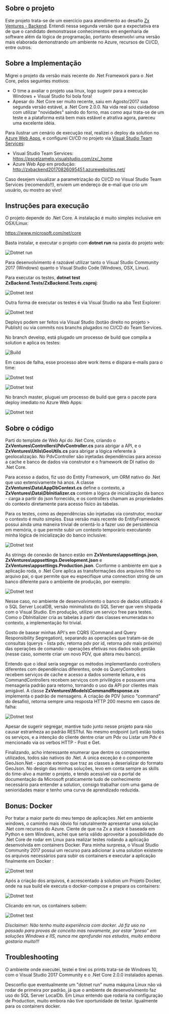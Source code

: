 
## Sobre o projeto

Este projeto trata-se de um exercício para atendimento ao desafio [Zx Ventures - Backend](https://github.com/ZXVentures/code-challenge/blob/master/backend.md). Entendi nessa segunda versão que a expectativa era de que o candidato demonstrasse conhecimentos em engenharia de software além da lógica de programação, portanto desenvolvi uma versão mais elaborada demonstrando um ambiente no Azure, recursos de CI/CD, entre outros.

## Sobre a Implementação

Migrei o projeto da versão mais recente do .Net Framework para o .Net Core, pelos seguintes motivos:

- O time a avaliar o projeto usa linux, logo sugerir para a execução Windows + Visual Studio foi bola fora!
- Apesar do .Net Core ser muito recente, saiu em Agosto/2017 sua segunda versão estável, a .Net Core 2.0.0. Na vida real sou cuidadoso com utilizar "novidades" saindo do forno, mas como aqui trata-se de um teste e a plataforma está bem mais estável e atrativa agora, pareceu uma excelente idéia.

Para ilustrar um cenário de execução real, realizei o deploy da solution no [Azure Web Apps](https://azure.microsoft.com/en-us/services/app-service/web/), e configurei CI/CD no projeto via [Visual Studio Team Services](https://www.visualstudio.com/team-services/):

- Visual Studio Team Services: https://pscelzamelo.visualstudio.com/zx/_home
- Azure Web App em produção: http://zxbackend20170826095451.azurewebsites.net/ 

Caso desejem visualizar a parametrização do CI/CD no Visual Studio Team Services (recomendo!!), enviem um endereço de e-mail que crio um usuário, ou mostro ao vivo!

## Instruções para execução

O projeto depende do .Net Core. A instalação é muito simples inclusive em OSX/Linux:

https://www.microsoft.com/net/core

Basta instalar, e executar o projeto com **dotnet run** na pasta do projeto web:

![Dotnet run](/Documentation/dotnetrun.png)

Para desenvolvimento é razoável utilizar tanto o Visual Studio Community 2017 (Windows) quanto o Visual Studio Code (Windows, OSX, Linux).

Para executar os testes, **dotnet test ZxBackend.Tests/ZxBackend.Tests.csproj**:

![Dotnet test](/Documentation/testexecution.PNG)

Outra forma de executar os testes é via Visual Studio na aba Test Explorer:

![Dotnet test](/Documentation/testexplorer.png)

Deploys podem ser feitos via Visual Studio (botão direito no projeto > Publish) ou via commits nos branchs plugados no CI/CD do Team Services. 

No branch develop, está plugado um processo de build que compila a solution e aplica os testes:

![Build](/Documentation/develop-build-definition.PNG)

Em casos de falha, esse processo abre work items e dispara e-mails para o time:

![Dotnet test](/Documentation/work-item-on-fail.PNG)

![Dotnet test](/Documentation/work-item-on-fail-2.PNG)

No branch master, pluguei um processo de build que gera o pacote para deploy imediato no Azure Web Apps:

![Dotnet test](/Documentation/production-build-definition.PNG)

## Sobre o código

Parti do template de Web Api do .Net Core, criando o **ZxVentures\Controllers\PdvController.cs** para abrigar a API, e o **ZxVentures\Utils\GeoUtils.cs** para abrigar a lógica referente à geolocalização. No PdvController são injetadas dependências para acesso a cache e banco de dados via construtor e o framework de DI nativo do .Net Core.

Para acesso a dados, fiz uso do Entity Framework, um ORM nativo do .Net que uso extensivamente há anos. A classe **ZxVentures\Data\AppDbContext.cs** define o contexto, a **ZxVentures\Data\DbInitializer.cs** contém a lógica de inicialização da banco - carga a partir do json fornecido, e os controllers chamam as propriedades do contexto diretamente para acesso fisico às tabelas. 

Para os testes, como as dependências são injetadas via construtor, mockar o contexto é muito simples. Essa versão mais recente do EntityFramework possui ainda uma maneira trivial de orientá-lo a fazer uso de persistência em memória, o que permite subir um contexto temporário executando minha lógica de inicialização do banco inclusive:

![Dotnet test](/Documentation/mockup-banco.PNG)

As strings de conexão de banco estão em **ZxVentures\appsettings.json**, **ZxVentures\appsettings.Development.json** e **ZxVentures\appsettings.Production.json**. Conforme o ambiente em que a aplicação roda, o .Net Core aplica as transformações dos arquivos filho no arquivo pai, o que permite que eu especifique uma connection string de um banco diferente para o ambiente de produção, por exemplo:

![Dotnet test](/Documentation/connection-strings.PNG)

Nesse caso, no ambiente de desenvolvimento o banco de dados utilizado é o SQL Server LocalDB, versão minimalista do SQL Server que vem shipada com o Visual Studio. Em produção, utilizei um serviço free para testes. Como o DbInitializer cria as tabelas à partir das classes enumeradas no contexto, a implementação foi trivial.

Gosto de basear minhas API's em CQRS (Command and Query Responsibility Segregation), separando as operações que tratam-se de consultas (querys - lista pdv, retorna pdv por id, retorna pdv mais próximo) das operações de comando - operações efetivas nos dados sob gestão (nesse caso, somente criar um novo PDV, que altera meu banco). 

Entendo que o ideal seria segregar os métodos implementando controllers diferentes com dependências diferentes, onde os QueryControllers recebem serviços de cache e acesso a dados somente leitura, e os CommandControllers recebem serviços com privilégios e possuem uma mensageria padrão para retorno,  tornando o uso da API por clientes mais amigável. A classe **ZxVentures\Models\CommandResponse.cs** implementa o padrão de mensagens. A criação de PDV (unico "command" do desafio), retorna sempre uma resposta HTTP 200 mesmo em casos de falha:

![Dotnet test](/Documentation/command-response.PNG)

Apesar de sugerir segregar, mantive tudo junto nesse projeto para não causar estranheza ao padrão RESTful. No mesmo endpoint (url) estão todos os serviços, e a intenção do cliente dentre criar um Pdv ou Listar um Pdv é mencionado via os verbos HTTP - Post e Get.

Finalizando, acho interessante enumerar que dentre os componentes utilizados, todos são nativos do .Net. A única exceção é o componente GeoJson.Net - pacote externo que traz as classes a deserializar do formato GeoJson. No design das minhas soluções, levo em conta sempre as skills do time-alvo a manter o projeto, e tendo acessível via o portal de documentação da Microsoft praticamente tudo de conhecimento necessário para entender a solution, consigo trabalhar com uma gama de senioridades maior e tenho uma curva de aprendizado reduzida. 

## Bonus: Docker

Por tratar a maior parte do meu tempo de aplicações .Net em ambiente windows, o caminho mais óbvio foi naturalmente apresentar uma solução .Net com recursos do Azure. Ciente de que na Zx a stack é baseada em Python e sem Windows, achei que seria válido aproveitar a possibilidade do .Net Core de rodar em Linux para realizar testes rodando a aplicação desenvolvida em containers Docker. Para minha surpresa, o Visual Studio Community 2017 possui um recurso para adicionar à uma solution existente os arquivos necessários para subir os containers e executar a aplicação finalmente em Docker :

![Dotnet test](/Documentation/docker-files-generation.PNG)

Após a criação dos arquivos, é acrescentado à solution um Projeto Docker, onde na sua build ele executa o docker-compose e prepara os containers:

![Dotnet test](/Documentation/docker-build.PNG)

Clicando em run, os containers sobem:

![Dotnet test](/Documentation/app-rodando-docker.PNG)

*Disclaimer: Não tenho muita experiência com docker. Já fiz uso no passado para provas de conceito mas novamente, por estar "preso" em soluções Windows e IIS, nunca me aprofundei nos estudos, muito embora gostaria muito!!!*

## Troubleshooting

O ambiente onde executei, testei e tirei os prints trata-se de Windows 10, com o Visual Studio 2017 Community e o .Net Core 2.0.0 instalados apenas. 

Desconfio que eventualmente um "dotnet run" numa máquina Linux não vá rodar de primeira por padrão, já que o ambiente de desenvolvimento faz uso do SQL Server LocalDb. Em Linux entendo que rodaria na configuração de Production, muito embora não tive oportunidade de testar. Igualmente para os containers docker.
